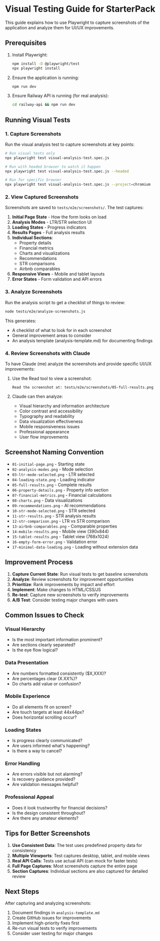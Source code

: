 # Visual Testing Guide for StarterPack

This guide explains how to use Playwright to capture screenshots of the application and analyze them for UI/UX improvements.

## Prerequisites

1. Install Playwright:
   ```bash
   npm install -D @playwright/test
   npx playwright install
   ```

2. Ensure the application is running:
   ```bash
   npm run dev
   ```

3. Ensure Railway API is running (for real analysis):
   ```bash
   cd railway-api && npm run dev
   ```

## Running Visual Tests

### 1. Capture Screenshots

Run the visual analysis test to capture screenshots at key points:

```bash
# Run visual tests only
npx playwright test visual-analysis-test.spec.js

# Run with headed browser to watch it happen
npx playwright test visual-analysis-test.spec.js --headed

# Run for specific browser
npx playwright test visual-analysis-test.spec.js --project=chromium
```

### 2. View Captured Screenshots

Screenshots are saved to `tests/e2e/screenshots/`. The test captures:

1. **Initial Page State** - How the form looks on load
2. **Analysis Modes** - LTR/STR selection UI
3. **Loading States** - Progress indicators
4. **Results Pages** - Full analysis results
5. **Individual Sections**:
   - Property details
   - Financial metrics
   - Charts and visualizations
   - Recommendations
   - STR comparisons
   - Airbnb comparables
6. **Responsive Views** - Mobile and tablet layouts
7. **Error States** - Form validation and API errors

### 3. Analyze Screenshots

Run the analysis script to get a checklist of things to review:

```bash
node tests/e2e/analyze-screenshots.js
```

This generates:
- A checklist of what to look for in each screenshot
- General improvement areas to consider
- An analysis template (analysis-template.md) for documenting findings

### 4. Review Screenshots with Claude

To have Claude (me) analyze the screenshots and provide specific UI/UX improvements:

1. Use the Read tool to view a screenshot:
   ```
   Read the screenshot at: tests/e2e/screenshots/05-full-results.png
   ```

2. Claude can then analyze:
   - Visual hierarchy and information architecture
   - Color contrast and accessibility
   - Typography and readability
   - Data visualization effectiveness
   - Mobile responsiveness issues
   - Professional appearance
   - User flow improvements

## Screenshot Naming Convention

- `01-initial-page.png` - Starting state
- `02-analysis-modes.png` - Mode selection
- `03-ltr-mode-selected.png` - LTR selected
- `04-loading-state.png` - Loading indicator
- `05-full-results.png` - Complete results
- `06-property-details.png` - Property info section
- `07-financial-metrics.png` - Financial calculations
- `08-charts.png` - Data visualizations
- `09-recommendations.png` - AI recommendations
- `10-str-mode-selected.png` - STR selected
- `11-str-results.png` - STR analysis results
- `12-str-comparison.png` - LTR vs STR comparison
- `13-airbnb-comparables.png` - Comparable properties
- `14-mobile-results.png` - Mobile view (390x844)
- `15-tablet-results.png` - Tablet view (768x1024)
- `16-empty-form-error.png` - Validation error
- `17-minimal-data-loading.png` - Loading without extension data

## Improvement Process

1. **Capture Current State**: Run visual tests to get baseline screenshots
2. **Analyze**: Review screenshots for improvement opportunities
3. **Prioritize**: Rank improvements by impact and effort
4. **Implement**: Make changes to HTML/CSS/JS
5. **Re-test**: Capture new screenshots to verify improvements
6. **A/B Test**: Consider testing major changes with users

## Common Issues to Check

### Visual Hierarchy
- Is the most important information prominent?
- Are sections clearly separated?
- Is the eye flow logical?

### Data Presentation
- Are numbers formatted consistently ($X,XXX)?
- Are percentages clear (X.XX%)?
- Do charts add value or confusion?

### Mobile Experience
- Do all elements fit on screen?
- Are touch targets at least 44x44px?
- Does horizontal scrolling occur?

### Loading States
- Is progress clearly communicated?
- Are users informed what's happening?
- Is there a way to cancel?

### Error Handling
- Are errors visible but not alarming?
- Is recovery guidance provided?
- Are validation messages helpful?

### Professional Appeal
- Does it look trustworthy for financial decisions?
- Is the design consistent throughout?
- Are there any amateur elements?

## Tips for Better Screenshots

1. **Use Consistent Data**: The test uses predefined property data for consistency
2. **Multiple Viewports**: Test captures desktop, tablet, and mobile views
3. **Real API Calls**: Tests use actual API (can mock for faster tests)
4. **Full Page Captures**: Most screenshots capture the entire page
5. **Section Captures**: Individual sections are also captured for detailed review

## Next Steps

After capturing and analyzing screenshots:

1. Document findings in `analysis-template.md`
2. Create GitHub issues for improvements
3. Implement high-priority fixes first
4. Re-run visual tests to verify improvements
5. Consider user testing for major changes